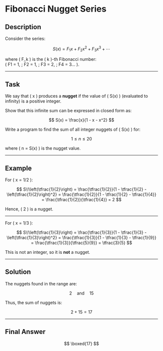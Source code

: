 # Fibonacci Nugget Series

## Description
Consider the series:

$$
S(x) = F_1x + F_2x^2 + F_3x^3 + \cdots
$$

where \( F_k \) is the \( k \)-th Fibonacci number:  
\( F1 = 1, \; F2 = 1, \; F3 = 2, \; F4 = 3... \).

---

## Task
We say that \( x \) produces a **nugget** if the value of \( S(x) \) (evaluated to infinity) is a positive integer.  

Show that this infinite sum can be expressed in closed form as:

$$
S(x) = \frac{x}{1 - x - x^2}
$$

Write a program to find the sum of all integer nuggets of \( S(x) \) for:

$$
1 \leq n \leq 20
$$

where \( n = S(x) \) is the nugget value.

---

## Example

For \( x = 1/2 \):

$$
S\!\left(\tfrac{1}{2}\right) 
= \frac{\tfrac{1}{2}}{1 - \tfrac{1}{2} - \left(\tfrac{1}{2}\right)^2} 
= \frac{\tfrac{1}{2}}{1 - \tfrac{1}{2} - \tfrac{1}{4}} 
= \frac{\tfrac{1}{2}}{\tfrac{1}{4}} 
= 2
$$

Hence, \( 2 \) is a nugget.  

---

For \( x = 1/3 \):

$$
S\!\left(\tfrac{1}{3}\right) 
= \frac{\tfrac{1}{3}}{1 - \tfrac{1}{3} - \left(\tfrac{1}{3}\right)^2} 
= \frac{\tfrac{1}{3}}{1 - \tfrac{1}{3} - \tfrac{1}{9}} 
= \frac{\tfrac{1}{3}}{\tfrac{5}{9}} 
= \tfrac{3}{5}
$$

This is not an integer, so it is **not** a nugget.  

---

## Solution
The nuggets found in the range  are:

$$
2 \quad \text{and} \quad 15
$$

Thus, the sum of nuggets is:

$$
2 + 15 = 17
$$

---

## Final Answer
$$
\boxed{17}
$$
